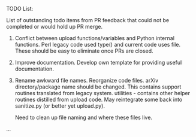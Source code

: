 TODO List:

List of outstanding todo items from PR feedback that could
not be completed or would hold up PR merge. 

1) Conflict between upload functions/variables and Python internal functions.
   Perl legacy code used type() and current code uses file.
   These should be easy to eliminate once PRs are closed.

2) Improve documentation. Develop own template for providing
   useful documentation.

3) Rename awkward file names. Reorganize code files.
   arXiv directory/package name should be changed. This contains
   support routines translated from legacy system.
   utilities - contains other helper routines distilled from
   upload code. May reintegrate some back into sanitize.py 
   (or better yet upload.py).

   Need to clean up file naming and where these files live.

...
